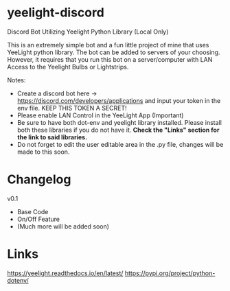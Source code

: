 # yeelight-discord
Discord Bot Utilizing Yeelight Python Library (Local Only)

This is an extremely simple bot and a fun little project of mine that uses YeeLight python library. The bot can be added to servers of your choosing. However, it requires that you run this bot on a server/computer with LAN Access to the Yeelight Bulbs or Lightstrips.

Notes:
- Create a discord bot here -> https://discord.com/developers/applications and input your token in the env file. KEEP THIS TOKEN A SECRET! 
- Please enable LAN Control in the YeeLight App (Important)
- Be sure to have both dot-env and yeelight library installed. Please install both these libraries if you do not have it. **Check the "Links" section for the link to said libraries.**
- Do not forget to edit the user editable area in the .py file, changes will be made to this soon.

# Changelog

v0.1
- Base Code
- On/Off Feature
- (Much more will be added soon)

# Links 
https://yeelight.readthedocs.io/en/latest/
https://pypi.org/project/python-dotenv/
